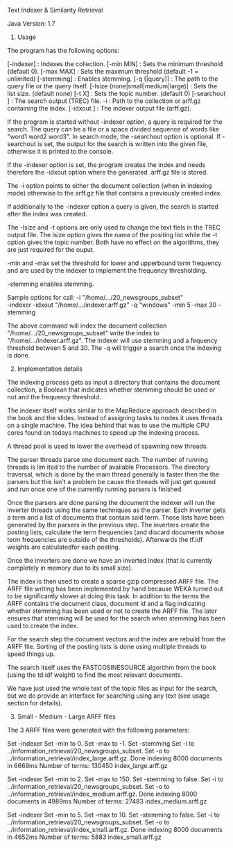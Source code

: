 Text Indexer & Similarity Retrieval

Java Version: 1.7

1. Usage

The program has the following options:

[-indexer] : Indexes the collection.
[-min MIN] : Sets the minimum threshold (default 0).
[-max MAX] : Sets the maximum threshold (default -1 = unlimited)
[-stemming] : Enables stemming.
[-q (<path>|query)] : The path to the query file or the query itself.
[-lsize (none|small|medium|large)] :  Sets the list size. (default none)
[-t X] : Sets the topic number. (default 0) 
[-searchout <path>] : The search output (TREC) file.
-i <path> : Path to the collection or arff.gz containing the index.
[-idxout <path>] : The indexer output file (arff.gz).

If the program is started without -indexer option, a query is required for the
search. The query can be a file or a space divided sequence of words like 
"word1 word2 word3". In search mode, the -searchout option is optional. If
-searchout is set, the output for the search is written into the given file,
otherwise it is printed to the console.

If the -indexer option is set, the program creates the index and needs therefore
the -idxout option where the generated .arff.gz file is stored.

The -i option points to either the document collection (when in indexing mode)
otherwise to the arff.gz file that contains a previously created index.

If additionally to the -indexer option a query is given, the search is started
after the index was created.

The -lsize and -t options are only used to change the text fiels in the TREC
output file. The lsize option gives the name of the positing list while the -t
option gives the topic number. Both have no effect on the algorithms, they are
just required for the ouput.


-min and -max set the threshold for lower and upperbound term frequency and are
used by the indexer to implement the frequency thresholding.

-stemming enables stemming.

Sample options for call:
-i "/home/.../20_newsgroups_subset"  
-indexer -idxout "/home/.../indexer.arff.gz" 
-q "windows" 
-min 5 
-max 30 
-stemming

The above command will index the document collection "/home/.../20_newsgroups_subset"
write the index to "/home/.../indexer.arff.gz". The indexer will use stemming
and a fequency threshold between 5 and 30. The -q will trigger a search once the
indexing is done.

2. Implementation details

The indexing process gets as input a directory that contains the document
collection, a Boolean that indicates whether stemming should be used or not 
and the frequency threshold.

The indexer itself works similar to the MapReduce approach described in the book
and the slides. Instead of assigning tasks to nodes it uses threads on a single 
machine. The idea behind that was to use the multiple CPU cores found on todays
machines to speed up the indexing process.

A thread pool is used to lower the overhead of spawning new threads.

The parser threads parse one document each. The number of running threads is lim
ited to the number of available Processors. The directory traversal, which is done
by the main thread generally is faster then the the parsers but this isn't a 
problem be cause the threads will just get queued and run once one of the currently
 running parsers is finished.

Once the parsers are done parsing the document the indexer will run the inverter
threads using the same techniques as the parser. Each inverter gets a term and a 
list of documents that contain said term. Those lists have been generated by the
parsers in the previous step.
The inverters create the posting lists, calculate the term frequencies (and 
discard documents whose term frequencies are outside of the thresholds).
Afterwards the tf.idf weights are calculatedfor each posting.

Once the inverters are done we have an inverted index (that is currently
completely in memory due to its small size). 

The index is then used to create a sparse gzip compressed ARFF file. The ARFF 
file writing has been implemented by hand because WEKA turned out to be 
significantly slower at doing this task. In addition to the terms the ARFF
contains the document class, document id and a flag indicating whether stemming
has been used or not to create the ARFF file. The later ensures that stemming
will be used for the search when stemming has been used to create the index.

For the search step the document vectors and the index are rebuild from the ARFF
file. Sorting of the posting lists is done using multiple threads to speed things
up. 

The search itself uses the FASTCOSINESOURCE algorithm from the book (using the 
td.idf weight) to find the most relevant documents.

We have just used the whole text of the topic files as input for the search, but
we do provide an interface for searching using any text (see usage section for
 details).

3. Small - Medium - Large ARFF files

The 3 ARFF files were generated with the following parameters:

Set -indexer
Set -min to 0.
Set -max to -1.
Set -stemming
Set -i to ../information_retrieval/20_newsgroups_subset.
Set -o to ../information_retrieval/index_large.arff.gz.
Done indexing 8000 documents in 6669ms 
Number of terms: 130450
index_large.arff.gz


Set -indexer
Set -min to 2.
Set -max to 150.
Set -stemming to false.
Set -i to ../information_retrieval/20_newsgroups_subset.
Set -o to ../information_retrieval/index_medium.arff.gz.
Done indexing 8000 documents in 4989ms 
Number of terms: 27483
index_medium.arff.gz


Set -indexer
Set -min to 5.
Set -max to 10.
Set -stemming to false.
Set -i to ../information_retrieval/20_newsgroups_subset.
Set -o to ../information_retrieval/index_small.arff.gz.
Done indexing 8000 documents in 4652ms 
Number of terms: 5883
index_small.arff.gz


